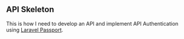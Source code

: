 ## API Skeleton

This is how I need to develop an API and implement API Authentication using [Laravel Passport](https://laravel.com/docs/7.x/passport).